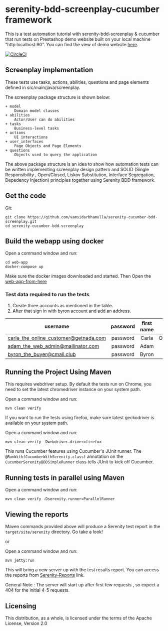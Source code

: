 # serenity-bdd-screenplay-cucumber framework

This is a test automation tutorial with serenity-bdd-screenplay & cucumber that run tests on
 Prestashop demo website built on your local machine "http:localhost:90". You can find the view of demo website [here](http://demo.prestashop.com/en/?view=front).

[![CircleCI](https://circleci.com/gh/vamsidarbhamulla/serenity-cucumber-bdd-screenplay.svg?style=svg)](https://circleci.com/gh/vamsidarbhamulla/serenity-cucumber-bdd-screenplay)

## Screenplay implementation

These tests use tasks, actions, abilities, questions and page elements defined in src/main/java/screenplay.

The screenplay package structure is shown below:
````
+ model
    Domain model classes
+ abilities
    Actor/User can do abilities
+ tasks
    Business-level tasks
+ actions
    UI interactions
+ user_interfaces
    Page Objects and Page Elements
+ questions
    Objects used to query the application
````

The above package structure is an idea to show how automation tests can be written implementing 
screenplay design pattern and SOLID (Single Responsibility , Open/Closed, Liskov Substitution, 
Interface Segregation, Depedency Injection) principles together using Serenity BDD framework.
 

## Get the code

Git:

    git clone https://github.com/vamsidarbhamulla/serenity-cucumber-bdd-screenplay.git
    cd serenity-cucumber-bdd-screenplay

## Build the webapp using docker

Open a command window and run:

    cd web-app
    docker-compose up
    
Make sure the docker images downloaded and started. Then Open the [web-app-from-here](http:localhost:900)

### Test data required to run the tests 

1. Create three accounts as mentioned in the table.
2. After that sign in with byron account and add an address.

 |username| password | first name| last name|
 |---|:---:|:---:|---:|
 |carla_the_online_customer@getnada.com| password | Carla     | OnlineCustomer|
 | adam_the_web_admin@mailinator.com| password | Adam      | WebAdmin      |
 | byron_the_buyer@cmail.club| password | Byron     | Buyer         |
 
  

## Running the Project Using Maven
This requires webdriver setup. By default the tests run on Chrome, you need to set the latest chromedriver instance on your system path.

Open a command window and run:

    mvn clean verify

If you want to run the tests using firefox, make sure latest geckodriver is available on your system path. 

Open a command window and run:

    mvn clean verify -Dwebdriver.driver=firefox

This runs Cucumber features using Cucumber's JUnit runner. The `@RunWith(CucumberWithSerenity.class)` annotation on the `CucumberSerenityBDDSimpleRunner`
class tells JUnit to kick off Cucumber.

## Running tests in parallel using Maven

Open a command window and run:

    mvn clean verify -Dserenity.runner=ParallelRunner

## Viewing the reports
Maven commands provided above will produce a Serenity test report in the `target/site/serenity` directory. Go take a look!

or 

Open a command window and run:

    mvn jetty:run
    
This will bring a new server up with the test results report. You can access the reports from [Serenity-Reports](http://localhost:9999) link.

General Note : The server will start up after first few requests , so expect a 404 for the initial 4-5 requests.

   
## Licensing

This distribution, as a whole, is licensed under the terms of the Apache License, Version 2.0
